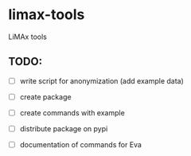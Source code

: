 # limax-tools
LiMAx tools

## TODO:
- [ ] write script for anonymization (add example data)
- [ ] create package
- [ ] create commands with example
- [ ] distribute package on pypi
- [ ] documentation of commands for Eva

